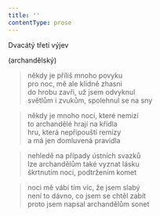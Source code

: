 ```yaml
---
title: ''
contentType: prose
---
```


Dvacátý třetí výjev

(archandělský)

> někdy je příliš mnoho povyku  
> pro noc, mě ale klidně zhasni  
> do hrobu zavři, už jsem odvyknul  
> světlům i zvukům, spolehnul se na sny

> někdy je mnoho nocí, které nemizí  
> to archandělé hrají na křídla  
> hru, která nepřipouští remízy  
> a má jen domluvená pravidla

> nehledě na případy ústních svazků  
> lze archandělům také vyznat lásku  
> škrtnutím nocí, podtržením komet

> noci mě vábí tím víc, že jsem slabý  
> není to dávno, co jsem se chtěl zabít  
> proto jsem napsal archandělům sonet
